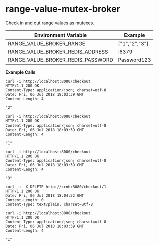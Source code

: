 # range-value-mutex-broker

Check in and out range values as mutexes.

| Environment Variable              | Example       |
| --------------------------------- | ------------- |
| RANGE_VALUE_BROKER_RANGE          | ["1","2","3"] |
| RANGE_VALUE_BROKER_REDIS_ADDRESS  | :6379         |
| RANGE_VALUE_BROKER_REDIS_PASSWORD | Password123   |

**Example Calls**
```
curl -i http://localhost:8080/checkout
HTTP/1.1 200 OK
Content-Type: application/json; charset=utf-8
Date: Fri, 06 Jul 2018 18:03:39 GMT
Content-Length: 4

"2"

curl -i http://localhost:8080/checkout
HTTP/1.1 200 OK
Content-Type: application/json; charset=utf-8
Date: Fri, 06 Jul 2018 18:03:39 GMT
Content-Length: 4

"1"

curl -i http://localhost:8080/checkout
HTTP/1.1 200 OK
Content-Type: application/json; charset=utf-8
Date: Fri, 06 Jul 2018 18:03:39 GMT
Content-Length: 4

"3"

curl -i -X DELETE http://ccnb:8080/checkout/1
HTTP/1.1 200 OK
Date: Fri, 06 Jul 2018 18:04:52 GMT
Content-Length: 0
Content-Type: text/plain; charset=utf-8

curl -i http://localhost:8080/checkout
HTTP/1.1 200 OK
Content-Type: application/json; charset=utf-8
Date: Fri, 06 Jul 2018 18:03:39 GMT
Content-Length: 4

"1"
```